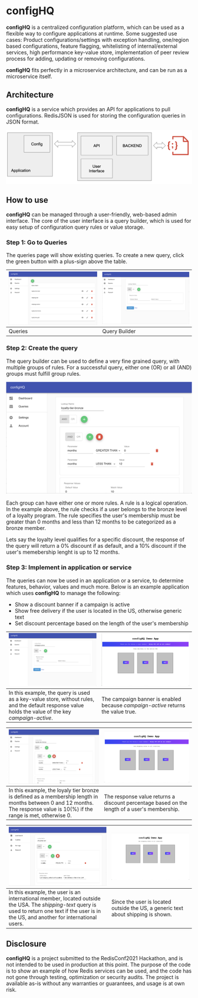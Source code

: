 # configHQ

**configHQ** is a centralized configuration platform, which can be used as a flexible way to configure applications at runtime. Some suggested use cases: Product configurations/settings with exception handling, one/region based configurations, feature flagging, whitelisting of internal/external services, high performance key-value store, implementation of peer review process for adding, updating or removing configurations.

**configHQ** fits perfectly in a microservice architecture, and can be run as a microservice itself.

## Architecture
**configHQ** is a service which provides an API for applications to pull configurations. RedisJSON is used for storing the configuration queries in JSON format.

![Architecture](images/architecture.png)

## How to use
**configHQ** can be managed through a user-friendly, web-based admin interface. The core of the user interface is a query builder, which is used for easy setup of configuration query rules or value storage.

### Step 1: Go to Queries
The queries page will show existing queries. To create a new query, click the green button with a plus-sign above the table.



| ![Admin Page - Queries](images/Queries.png) | ![Admin Page - Query Builder](images/Query_blank.png) |
| ------------------------------------------- | ----------------------------------------------------- |
| Queries                                     | Query Builder                                         |

### Step 2: Create the query
The query builder can be used to define a very fine grained query, with multiple groups of rules. For a successful query, either one (OR) or all (AND) groups must fulfill group rules.


![Admin Page - Query](images/Query_example_2.png)

Each group can have either one or more rules. A rule is a logical operation. In the example above, the rule checks if a user belongs to the bronze level of a loyalty program. The rule specifies the user's membership must be greater than 0 months and less than 12 months to be categorized as a bronze member.

Lets say the loyalty level qualifies for a specific discount, the response of the query will return a 0% discount if as default, and a 10% discount if the user's memebership lenght is up to 12 months.  

### Step 3: Implement in application or service

The queries can now be used in an application or a service, to determine features, behavior, values and much more. Below is an example application which uses **configHQ** to manage the following:

- Show a discount banner if a campaign is active
- Show free delivery if the user is located in the US, otherwise generic text
- Set discount percentage based on the length of the user's membership

| ![Admin Page](images/Query_example_3.png) | ![Demo App](images/DemoApp_example_1.png) |
| ------------------------------------------- | ----------------------------------------------------- |
| In this example, the query is used as a key-value store, without rules, and the default response value holds the value of the key *campaign-active*. | The campaign banner is enabled because *campaign-active* returns the value true. |

| ![Admin Page](images/Query_example_2.png) | ![Demo App](images/DemoApp_example_2.png) |
| ------------------------------------------- | ----------------------------------------------------- |
| In this example, the loyaly tier bronze is defined as a membership length in months between 0 and 12 months. The response value is 10(%) if the range is met, otherwise 0. | The response value returns a discount percentage based on the length of a user's membership. |

| ![Admin Page](images/Query_example_1.png) | ![Demo App](images/DemoApp_example_3.png) |
| ------------------------------------------- | ----------------------------------------------------- |
| In this example, the user is an international member, located outside the USA. The *shipping-text* query is used to return one text if the user is in the US, and another for international users. | Since the user is located outside the US, a generic text about shipping is shown. |

## Disclosure   
**configHQ** is a project submitted to the RedisConf2021 Hackathon, and is not intended to be used in production at this point. The purpose of the code is to show an example of how Redis services can be used, and the code has not gone through testing, optimization or security audits. The project is available as-is without any warranties or guarantees, and usage is at own risk.
